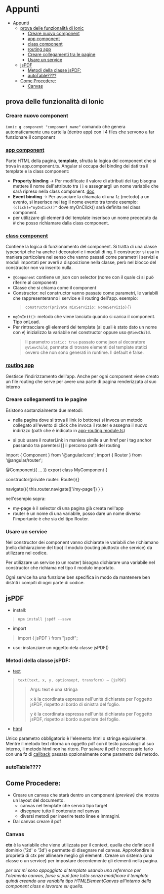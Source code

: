 # Appunti

- [Appunti](#appunti)
  - [prova delle funzionalità di Ionic](#prova-delle-funzionalità-di-ionic)
    - [Creare nuovo component](#creare-nuovo-component)
    - [app component](#app-component)
    - [class component](#class-component)
    - [routing app](#routing-app)
    - [Creare collegamenti tra le pagine](#creare-collegamenti-tra-le-pagine)
    - [Usare un service](#usare-un-service)
  - [jsPDF](#jspdf)
    - [Metodi della classe jsPDF:](#metodi-della-classe-jspdf)
    - [autoTable????](#autotable)
  - [Come Procedere:](#come-procedere)
    - [Canvas](#canvas)


## prova delle funzionalità di Ionic

### Creare nuovo component

`ionic g component "component_name"`
comando che genera automaticamente una cartella (dentro app) con i 4 files che servono a far funzionare il component

### [app component](test-app/src/app/home/home.page.html)

Parte HTML della pagina, **template**, sfrutta la logica del component che si trova in app.component.ts.
Angular si occupa del binding dei dati tra il template e la class component:
- **Property binding** -> Per modificate il valore di attributi dei tag bisogna mettere il nome dell'attributo tra `[]` e assegnargli un nome variabile che sarà ripreso nella class component. [doc](https://angular.io/guide/property-binding)
- **Event binding** -> Per associare la chiamata di una fz (metodo) a un evento, si inserisce nel tag il nome evento tra tonde esempio: `(click)="myOnCick()"` dove myOnClick() sarà definita nel class component.
- per utilizzare gli elementi del template inserisco un nome preceduto da # che posso richiamare dalla class component.

### [class component](test-app/src/app/home/home.page.ts)

Contiene la logica di funzionamento del component.
Si tratta di una classe typescript che ha anche i decoratori e i moduli di ng.
Il constructor si usa in maniera particolare nel senso che vanno passati come parametri i servizi e moduli importati per averli a disposizione nella classe, però nel blocco del constructor non va inserito nulla.

- `@Component` contiene un json con selector (nome con il quale ci si può riferire al component)
- Classe che si chiama come il component
- Constructor: nel constructor vanno passate come parametri, le variabili che rappresenteranno i service e il routing dell'app. esempio:
  >`constructor(private mioServizio: NomeServizio){}`
- `ngOnInit()`: metodo che viene lanciato quando si carica il component. Tipo onLoad.
- Per rintracciare gli elementi del template (ai quali è stato dato un nome con `#`) inizializzo la variabile nel constructor oppure uso `@ViewChild`. 
  >Il parametro `static: true` passato come json al decoratore `@ViewChild`, permette di trovare elementi del template statici ovvero che non sono generati in runtime. Il default è false.



### [routing app](test-app/src/app/app-routing.module.ts)

Gestisce l'indirizzamento dell'app. Anche per ogni component viene creato un file routing che serve per avere una parte di pagina renderizzata al suo interno

### Creare collegamenti tra le pagine

Esistono sostanzialmente due metodi:
- nella pagina dove si trova il link (o bottone) si invoca un metodo collegato all'evento di click che invoca il router e assegna il nuovo indirizzo (path che è indicato in [app-routing.module.ts](./test-app/src/app/app-routing.module.ts))

- si può usare il routerLink in maniera simile a un href per i tag anchor passando tra parentesi [] il percorso path del routing

<xml>
import { Component } from '@angular/core';
import { Router } from '@angular/router';

@Component({
  ...
})
export class MyComponent {

  constructor(private router: Router){}

  navigate(){
    this.router.navigate(['/my-page'])
  }
}
</xml>

nell'esempio sopra:
- my-page è il selector di una pagina già creata nell'app
- router è un nome di una variabile, posso dare un nome diverso l'importante è che sia del tipo Router.

### Usare un service

Nel constructor dei component vanno dichiarate le variabili che richiamano (nella dichiarazione del tipo) il modulo (routing piuttosto che service) da utilizzare nel codice.

Per utilizzare un service (o un router) bisogna dichiarare una variabile nel constructor che richiama nel tipo il modulo importato.

Ogni service ha una funzione ben specifica in modo da mantenere ben distnti i compiti di ogni parte di codice.


## jsPDF 

- install:
>`npm install jspdf --save`

- import 
>import { jsPDF } from "jspdf";

- uso: instanziare un oggetto dela classe jsPDF()

### Metodi della classe jsPDF:
- [text](https://artskydj.github.io/jsPDF/docs/jsPDF.html#text) 
 >`text(text, x, y, optionsopt, transform) → {jsPDF}` 
 >>Args:
 >>text è una stringa
 >>
 >> x è la coordinata espressa nell'unità dichiarata per l'oggetto jsPDF, rispetto al bordo di sinistra del foglio.
 >>
 >> y è la coordinata espressa nell'unità dichiarata per l'oggetto jsPDF, rispetto al bordo superiore del foglio.

- [html](https://artskydj.github.io/jsPDF/docs/module-html.html#~html)

Unico parametro obbligatorio è l'elemento html o stringa equivalente.
Mentre il metodo text ritorna un oggetto pdf con il testo passatogli al suo interno, il metodo html non ha ritoro. 
Per salvare il pdf è necessario farlo con una fz di [callback](https://en.wikipedia.org/wiki/Callback_(computer_programming)#JavaScript) passata opzionalmente come parametro del metodo.


### autoTable????

## Come Procedere:

- Creare un canvas che starà dentro un component *(preview)* che mostra un layout del documento.
  - canvas nel template che servirà tipo target
  - disegnare tutto il contenuto nel canvas
  - diversi metodi per inserire testo linee e immagini.
- Dal canvas creare il pdf

### Canvas
**ctx** è la variabile che viene utilizzata per il context, quella che definisce il dominio ('2d' o '3d') e permette di disegnare nel canvas.
Approfondire le proprietà di ctx per allineare meglio gli elementi.
Creare un sistema (una classe o un service) per impostare decentemente gli elementi nella pagina.

*per ora mi sono appoggiato al template usando una reference per l'elemento canvas, forse si può fare tutto senza modificare il template quindi creando una variabile tipo HTMLElementCanvas all'interno della component class e lavorare su quella.*